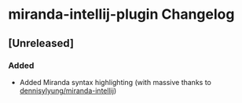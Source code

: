 <!-- Keep a Changelog guide -> https://keepachangelog.com -->

# miranda-intellij-plugin Changelog

## [Unreleased]
### Added
- Added Miranda syntax highlighting (with massive thanks to [dennisylyung/miranda-intellij](https://github.com/dennisylyung/miranda-intellij))
